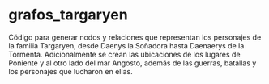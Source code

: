 # grafos_targaryen
Código para generar nodos y relaciones que representan los personajes de la familia Targaryen, desde Daenys la Soñadora hasta Daenaerys de la Tormenta. Adicionalmente se crean las ubicaciones de los lugares de Poniente y al otro lado del mar Angosto, además de las guerras, batallas y los personajes que lucharon en ellas.
